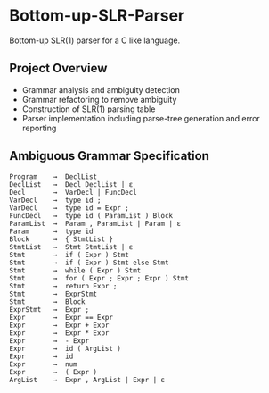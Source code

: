 # Bottom-up-SLR-Parser

Bottom-up SLR(1) parser for a C like language.

## Project Overview

- Grammar analysis and ambiguity detection
- Grammar refactoring to remove ambiguity
- Construction of SLR(1) parsing table
- Parser implementation including parse-tree generation and error reporting

## Ambiguous Grammar Specification

```
Program    →  DeclList
DeclList   →  Decl DeclList | ε
Decl       →  VarDecl | FuncDecl
VarDecl    →  type id ;
VarDecl    →  type id = Expr ;
FuncDecl   →  type id ( ParamList ) Block
ParamList  →  Param , ParamList | Param | ε
Param      →  type id
Block      →  { StmtList }
StmtList   →  Stmt StmtList | ε
Stmt       →  if ( Expr ) Stmt
Stmt       →  if ( Expr ) Stmt else Stmt
Stmt       →  while ( Expr ) Stmt
Stmt       →  for ( Expr ; Expr ; Expr ) Stmt
Stmt       →  return Expr ;
Stmt       →  ExprStmt
Stmt       →  Block
ExprStmt   →  Expr ;
Expr       →  Expr == Expr
Expr       →  Expr + Expr
Expr       →  Expr * Expr
Expr       →  - Expr
Expr       →  id ( ArgList )
Expr       →  id
Expr       →  num
Expr       →  ( Expr )
ArgList    →  Expr , ArgList | Expr | ε
```
